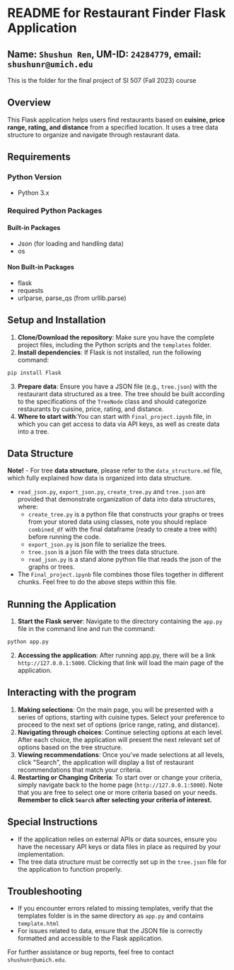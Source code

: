 # README for Restaurant Finder Flask Application
## Name: `Shushun Ren`, UM-ID: `24284779`, email: `shushunr@umich.edu`
This is the folder for the final project of SI 507 (Fall 2023) course

## Overview
This Flask application helps users find restaurants based on **cuisine, price range, rating, and distance** from a specified location. It uses a tree data structure to organize and navigate through restaurant data.

## Requirements
### Python Version
- Python 3.x

### Required Python Packages
#### Built-in Packages
- Json (for loading and handling data)
- os
#### Non Built-in Packages
- flask
- requests
- urlparse, parse_qs (from urllib.parse)

## Setup and Installation
1. **Clone/Download the repository**: Make sure you have the complete project files, including the Python scripts and the `templates` folder.
2. **Install dependencies**: If Flask is not installed, run the following command:
```python
pip install Flask
```
3. **Prepare data**: Ensure you have a JSON file (e.g., `tree.json`) with the restaurant data structured as a tree. The tree should be built according to the specifications of the `TreeNode` class and should categorize restaurants by cuisine, price, rating, and distance.
4. **Where to start with**:You can start with `Final_project.ipynb` file, in which you can get access to data via API keys, as well as create data into a tree.

## Data Structure
**Note!** - For tree **data structure**, please refer to the `data_structure.md` file, which fully explained how data is organized into data structure.
- `read_json.py`, `export_json.py`, `create_tree.py` and `tree.json` are provided that demonstrate organization of data into data structures, where:
  - `create_tree.py` is a python file that constructs your graphs or trees from your stored data using classes, note you should replace `combined_df` with the final dataframe (ready to create a tree with) before running the code.
  - `export_json.py` is json file to serialize the trees.
  - `tree.json` is a json file with the trees data structure.
  - `read_json.py` is a stand alone python file that reads the json of the graphs or trees.
- The `Final_project.ipynb` file combines those files together in different chunks. Feel free to do the above steps within this file.
 
## Running the Application
1. **Start the Flask server**: Navigate to the directory containing the `app.py` file in the command line and run the command:
```python
python app.py
```
2. **Accessing the application**: After running app.py, there will be a link `http://127.0.0.1:5000`. Clicking that link will load the main page of the application.

## Interacting with the program
1. **Making selections**: On the main page, you will be presented with a series of options, starting with cuisine types. Select your preference to proceed to the next set of options (price range, rating, and distance).
2. **Navigating through choices**: Continue selecting options at each level. After each choice, the application will present the next relevant set of options based on the tree structure.
3. **Viewing recommendations**: Once you've made selections at all levels, click "Search", the application will display a list of restaurant recommendations that match your criteria.
4. **Restarting or Changing Criteria**: To start over or change your criteria, simply navigate back to the home page (`http://127.0.0.1:5000`). Note that you are free to select one or more criteria based on your needs. **Remember to click `Search` after selecting your criteria of interest.**

## Special Instructions
- If the application relies on external APIs or data sources, ensure you have the necessary API keys or data files in place as required by your implementation.
- The tree data structure must be correctly set up in the `tree.json` file for the application to function properly.

## Troubleshooting
- If you encounter errors related to missing templates, verify that the templates folder is in the same directory as `app.py` and contains `template.html`
- For issues related to data, ensure that the JSON file is correctly formatted and accessible to the Flask application.

For further assistance or bug reports, feel free to contact `shushunr@umich.edu`.
